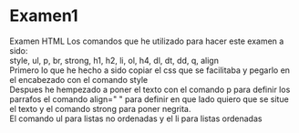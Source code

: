 # Examen1
Examen HTML 
Los comandos que he utilizado para hacer este examen a sido: <br>
style, ul, p, br, strong, h1, h2, li, ol, h4, dl, dt, dd, q, align <br>
Primero lo que he hecho a sido copiar el css que se facilitaba y pegarlo en el encabezado con el comando style <br>
Despues he hempezado a poner el texto con el comando p para definir los parrafos el comando align=" " para definir en que lado quiero que se situe el texto y el comando strong para poner negrita. <br>
El comando ul para listas no ordenadas y el li para listas ordenadas
